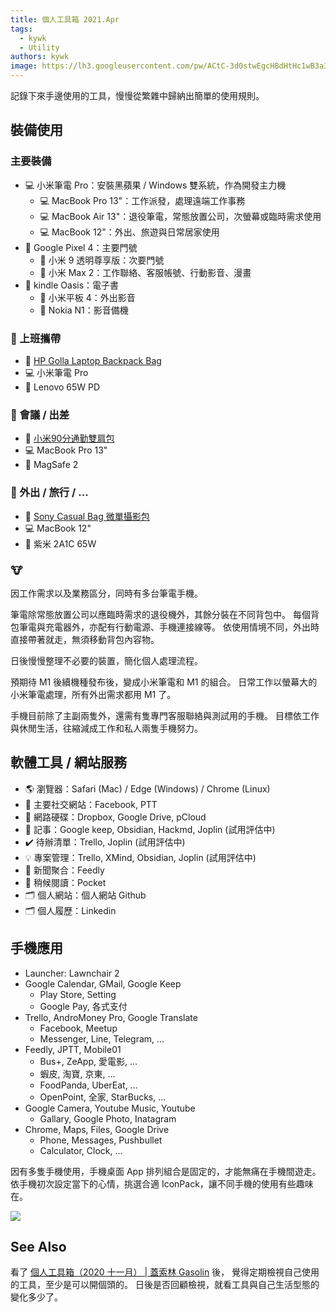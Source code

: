 ```yaml
---
title: 個人工具箱 2021.Apr
tags:
  - kywk
  - Utility
authors: kywk
image: https://lh3.googleusercontent.com/pw/ACtC-3d0stwEgcHBdHtHc1wB3a3NglUzsK5X5lvn_QUUxm70ogliFKT3AgvPwOLnEbX2vPS1X8CjE5dp6OdhDRxYYhSIDojzNrOrIJqwhi2udXlusSZ6M5dyLdtSmclFYTO7AUtsjX4yE34l-MW7sO8-FtTu8Q=w600-no?authuser=0
---
```


記錄下來手邊使用的工具，慢慢從繁雜中歸納出簡單的使用規則。

<!--truncate-->

裝備使用
-------

### 主要裝備 ###

-   💻 小米筆電 Pro：安裝黑蘋果 / Windows 雙系統，作為開發主力機
    -   💻 MacBook Pro 13"：工作派發，處理遠端工作事務
    -   💻 MacBook Air 13"：退役筆電，常態放置公司，次螢幕或臨時需求使用
    -   💻 MacBook 12"：外出、旅遊與日常居家使用
-   📱 Google Pixel 4：主要門號
    -   📱 小米 9 透明尊享版：次要門號
    -   📱 小米 Max 2：工作聯絡、客服帳號、行動影音、漫畫
-   📓 kindle Oasis：電子書
    -   📓 小米平板 4：外出影音
    -   📓 Nokia N1：影音備機

### 💼 上班攜帶 ###

-   🎒 [HP Golla Laptop Backpack Bag](https://www.amazon.co.uk/HP-Golla-Laptop-Backpack-15-4/dp/B003ARLOI2)
-   💻 小米筆電 Pro
-   🔌 Lenovo 65W PD

### 🌃 會議 / 出差 ###

-   🎒 [小米90分通勤雙肩包](https://shopee.tw/小米90分通勤雙肩包青苔灰色桶狀開口4級防潑水簡約輕便-i.4711609.1836486713)
-   💻 MacBook Pro 13" 
-   🔌 MagSafe 2

### 🛫 外出 / 旅行 / ... ###

-   🎒 [Sony Casual Bag 微單攝影包](https://www.google.com/search?q=%E7%B4%A2%E5%B0%BCCASUALBAG%E5%BE%AE%E5%96%AE%E6%94%9D%E5%BD%B1%E5%8C%85&client=safari&hl=zh-TW&sxsrf=ALeKk010nHlG12_FRKc8tkq1U3C7Wm2U8A:1616571032682&source=lnms&tbm=isch&sa=X&ved=2ahUKEwjE0KCxtMjvAhUUBZQKHZFnDyoQ_AUoAnoECAQQBA&biw=1280&bih=695)
-   💻 MacBook 12" 
-   🔌 紫米 2A1C 65W 

### 🐮 ###

因工作需求以及業務區分，同時有多台筆電手機。  

筆電除常態放置公司以應臨時需求的退役機外，其餘分裝在不同背包中。
每個背包筆電與充電器外，亦配有行動電源、手機連接線等。
依使用情境不同，外出時直接帶著就走，無須移動背包內容物。

日後慢慢整理不必要的裝置，簡化個人處理流程。

預期待 M1 後續機種發布後，變成小米筆電和 M1 的組合。
日常工作以螢幕大的小米筆電處理，所有外出需求都用 M1 了。

手機目前除了主副兩隻外，還需有隻專門客服聯絡與測試用的手機。
目標依工作與休閒生活，往縮減成工作和私人兩隻手機努力。



軟體工具 / 網站服務
-----------------

-   🌎 瀏覽器：Safari (Mac) / Edge (Windows) / Chrome (Linux)
-   👥 主要社交網站：Facebook, PTT
-   💾 網路硬碟：Dropbox, Google Drive, pCloud
-   📝 記事：Google keep, Obsidian, Hackmd, Joplin (試用評估中)
-   ✔️ 待辦清單：Trello, Joplin (試用評估中)
-   💡 專案管理：Trello, XMind, Obsidian, Joplin (試用評估中)
-   📰 新聞聚合：Feedly
-   📖 稍候閱讀：Pocket
-   🗂 個人網站：個人網站 Github
-   🗂 個人履歷：Linkedin



手機應用
-------

-   Launcher: Lawnchair 2
-   Google Calendar, GMail, Google Keep
    -   Play Store, Setting
    -   Google Pay, 各式支付
-   Trello, AndroMoney Pro, Google Translate
    -   Facebook, Meetup
    -   Messenger, Line, Telegram, ...
-   Feedly, JPTT, Mobile01
    -   Bus+, ZeApp, 愛電影, ...
    -   蝦皮, 淘寶, 京東, ...
    -   FoodPanda, UberEat, ...
    -   OpenPoint, 全家, StarBucks, ...
-   Google Camera, Youtube Music, Youtube
    -   Gallary, Google Photo, Inatagram
-   Chrome, Maps, Files, Google Drive
    -   Phone, Messages, Pushbullet
    -   Calculator, Clock, ...

因有多隻手機使用，手機桌面 App 排列組合是固定的，才能無痛在手機間遊走。
依手機初次設定當下的心情，挑選合適 IconPack，讓不同手機的使用有些趣味在。

![](https://lh3.googleusercontent.com/pw/ACtC-3ecQh1OTVYERqzvfvU-a8aldX6vKBfnfwd1vQrCwQR2alb6KM5eNpTptdrvz6uWtrrnmGi-vPaUKazmacsehC-6qRGl3BB60dFiqn3zwG8pCBpIksVr4IkCTZ2gNubwFHfs0jk4M3ttiGxqbZi2Y_MV7w=w670-h1390-no?authuser=0)



See Also
--------

看了 [個人工具箱（2020 十一月） | 蓋索林 Gasolin](https://blog.gasolin.idv.tw/2020/11/15/tooling-in-2020-Nov/) 後，
覺得定期檢視自己使用的工具，至少是可以開個頭的。
日後是否回顧檢視，就看工具與自己生活型態的變化多少了。
